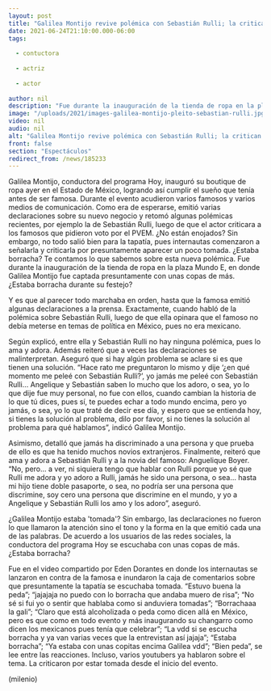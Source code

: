 ```yaml
---
layout: post
title: "Galilea Montijo revive polémica con Sebastián Rulli; la critican por estar 'tomada'"
date: 2021-06-24T21:10:00.000-06:00
tags:
  
  - contuctora
  
  - actriz
  
  - actor
  
author: nil
description: "Fue durante la inauguración de la tienda de ropa en la plaza Mundo E, en donde Galilea Montijo fue captada presuntamente por pasarse de copas. ¿Estaba borracha durante su festejo? "
image: "/uploads/2021/images-galilea-montijo-pleito-sebastian-rulli.jpg"
video: nil
audio: nil
alt: "Galilea Montijo revive polémica con Sebastián Rulli; la critican por estar 'tomada'"
front: false
section: "Espectáculos"
redirect_from: /news/185233
---
```


Galilea Montijo, conductora del programa Hoy, inauguró su boutique de ropa ayer en el Estado de México, logrando así cumplir el sueño que tenía antes de ser famosa. Durante el evento acudieron varios famosos y varios medios de comunicación. Como era de esperarse, emitió varias declaraciones sobre su nuevo negocio y retomó algunas polémicas recientes, por ejemplo la de Sebastián Rulli, luego de que el actor criticara a los famosos que pidieron voto por el PVEM. ¿No están enojados? Sin embargo, no todo salió bien para la tapatía, pues internautas comenzaron a señalarla y criticarla por presuntamente aparecer un poco tomada. ¿Estaba borracha? Te contamos lo que sabemos sobre esta nueva polémica. Fue durante la inauguración de la tienda de ropa en la plaza Mundo E, en donde Galilea Montijo fue captada presuntamente con unas copas de más. ¿Estaba borracha durante su festejo? 

Y es que al parecer todo marchaba en orden, hasta que la famosa emitió algunas declaraciones a la prensa. Exactamente, cuando habló de la polémica sobre Sebastián Rulli, luego de que ella opinara que el famoso no debía meterse en temas de política en México, pues no era mexicano. 

Según explicó, entre ella y Sebastián Rulli no hay ninguna polémica, pues lo ama y adora. Además reiteró que a veces las declaraciones se malinterpretan. Aseguró que si hay algún problema se aclare si es que tienen una solución. “Hace rato me preguntaron lo mismo y dije ‘¿en qué momento me peleé con Sebastián Rulli?’, yo jamás me peleé con Sebastián Rulli… Angelique y Sebastián saben lo mucho que los adoro, o sea, yo lo que dije fue muy personal, no fue con ellos, cuando cambian la historia de lo que tú dices, pues sí, te puedes echar a todo mundo encima, pero yo jamás, o sea, yo lo que traté de decir ese día, y espero que se entienda hoy, si tienes la solución al problema, dilo por favor, si no tienes la solución al problema para qué hablamos”, indicó Galilea Montijo. 

Asimismo, detalló que jamás ha discriminado a una persona y que prueba de ello es que ha tenido muchos novios extranjeros. Finalmente, reiteró que ama y adora a Sebastián Rulli y a la novia del famoso: Anguelique Boyer. “No, pero… a ver, ni siquiera tengo que hablar con Rulli porque yo sé que Rulli me adora y yo adoro a Rulli, jamás he sido una persona, o sea… hasta mi hijo tiene doble pasaporte, o sea, no podría ser una persona que discrimine, soy cero una persona que discrimine en el mundo, y yo a Angelique y Sebastián Rulli los amo y los adoro”, aseguró.

¿Galilea Montijo estaba 'tomada'? Sin embargo, las declaraciones no fueron lo que llamaron la atención sino el tono y la forma en la que emitió cada una de las palabras. De acuerdo a los usuarios de las redes sociales, la conductora del programa Hoy se escuchaba con unas copas de más. ¿Estaba borracha? 

Fue en el video compartido por Eden Dorantes en donde los internautas se lanzaron en contra de la famosa e inundaron la caja de comentarios sobre que presuntamente la tapatía se escuchaba tomada. “Estuvo buena la peda”; “jajajaja no puedo con lo borracha que andaba muero de risa”; “No sé si fui yo o sentir que hablaba como si anduviera tomadas”; “Borrachaaa la gali”; “Claro que está alcoholizada o peda como dicen allá en México, pero es que como en todo evento y más inaugurando su changarro como dicen los mexicanos pues tenía que celebrar”; “La vdd si se escucha borracha y ya van varias veces que la entrevistan así jajaja”; “Estaba borracha”; “Ya estaba con unas copitas encima Galilea vdd”; “Bien peda”, se lee entre las reacciones. Incluso, varios youtubers ya hablaron sobre el tema. La criticaron por estar tomada desde el inicio del evento. 

(milenio)
